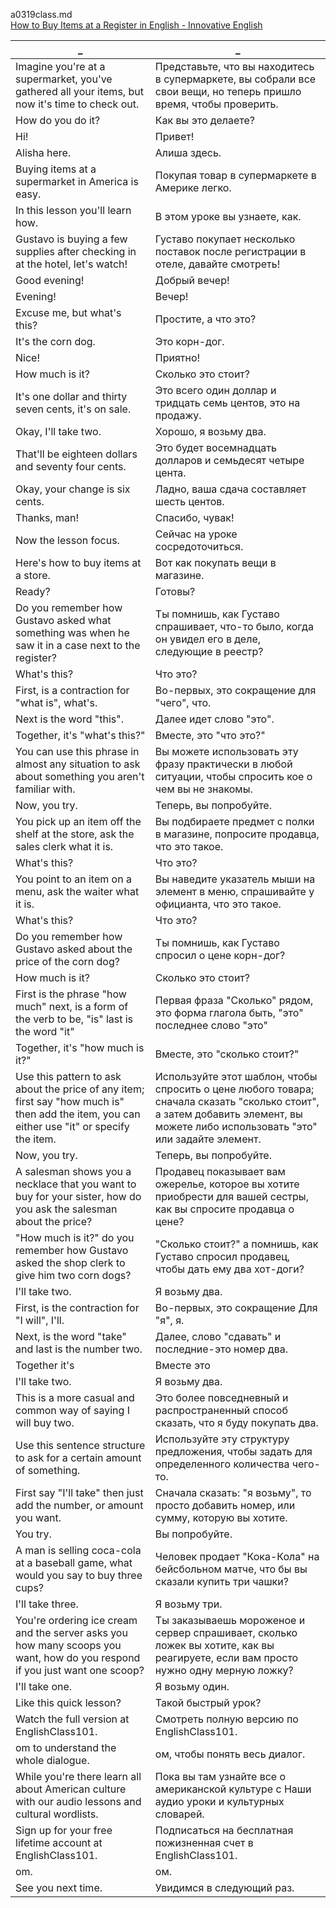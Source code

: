 a0319class.md    
[How to Buy Items at a Register in English - Innovative English](https://www.youtube.com/watch?v=sj8K6CN9XVk)  




_|_
--|--
Imagine you're at a supermarket, you've gathered all your items, but now it's time to check out.|Представьте, что вы находитесь в супермаркете, вы собрали все свои вещи, но теперь пришло время, чтобы проверить.
How do you do it?|Как вы это делаете?
Hi!|Привет!
Alisha here.|Алиша здесь.
Buying items at a supermarket in America is easy.|Покупая товар в супермаркете в Америке легко.
In this lesson you'll learn how.|В этом уроке вы узнаете, как.
Gustavo is buying a few supplies after checking in at the hotel, let's watch!|Густаво покупает несколько поставок после регистрации в отеле, давайте смотреть!
Good evening!|Добрый вечер!
Evening!|Вечер!
Excuse me, but what's this?|Простите, а что это?
It's the corn dog.|Это корн-дог.
Nice!|Приятно!
How much is it?|Сколько это стоит?
It's one dollar and thirty seven cents, it's on sale.|Это всего один доллар и тридцать семь центов, это на продажу.
Okay, I'll take two.|Хорошо, я возьму два.
That'll be eighteen dollars and seventy four cents.|Это будет восемнадцать долларов и семьдесят четыре цента.
Okay, your change is six cents.|Ладно, ваша сдача составляет шесть центов.
Thanks, man!|Спасибо, чувак!
Now the lesson focus.|Сейчас на уроке сосредоточиться.
Here's how to buy items at a store.|Вот как покупать вещи в магазине.
Ready?|Готовы?
Do you remember how Gustavo asked what something was when he saw it in a case next to the register?|Ты помнишь, как Густаво спрашивает, что-то было, когда он увидел его в деле, следующие в реестр?
What's this?|Что это?
First, is a contraction for "what is", what's.|Во-первых, это сокращение для "чего", что.
Next is the word "this".|Далее идет слово "это".
Together, it's "what's this?"|Вместе, это "что это?"
You can use this phrase in almost any situation to ask about something you aren't familiar with.|Вы можете использовать эту фразу практически в любой ситуации, чтобы спросить кое о чем вы не знакомы.
Now, you try.|Теперь, вы попробуйте.
You pick up an item off the shelf at the store, ask the sales clerk what it is.|Вы подбираете предмет с полки в магазине, попросите продавца, что это такое.
What's this?|Что это?
You point to an item on a menu, ask the waiter what it is.|Вы наведите указатель мыши на элемент в меню, спрашивайте у официанта, что это такое.
What's this?|Что это?
Do you remember how Gustavo asked about the price of the corn dog?|Ты помнишь, как Густаво спросил о цене корн-дог?
How much is it?|Сколько это стоит?
First is the phrase "how much" next, is a form of the verb to be, "is" last is the word "it"|Первая фраза "Сколько" рядом, это форма глагола быть, "это" последнее слово "это"
Together, it's "how much is it?"|Вместе, это "сколько стоит?"
Use this pattern to ask about the price of any item; first say "how much is" then add the item, you can either use "it" or specify the item.|Используйте этот шаблон, чтобы спросить о цене любого товара; сначала сказать "сколько стоит", а затем добавить элемент, вы можете либо использовать "это" или задайте элемент.
Now, you try.|Теперь, вы попробуйте.
A salesman shows you a necklace that you want to buy for your sister, how do you ask the salesman about the price?|Продавец показывает вам ожерелье, которое вы хотите приобрести для вашей сестры, как вы спросите продавца о цене?
"How much is it?" do you remember how Gustavo asked the shop clerk to give him two corn dogs?|"Сколько стоит?" а помнишь, как Густаво спросил продавец, чтобы дать ему два хот-доги?
I'll take two.|Я возьму два.
First, is the contraction for "I will", I'll.|Во-первых, это сокращение Для "я", я.
Next, is the word "take" and last is the number two.|Далее, слово "сдавать" и последние-это номер два.
Together it's|Вместе это
I'll take two.|Я возьму два.
This is a more casual and common way of saying I will buy two.|Это более повседневный и распространенный способ сказать, что я буду покупать два.
Use this sentence structure to ask for a certain amount of something.|Используйте эту структуру предложения, чтобы задать для определенного количества чего-то.
First say "I'll take" then just add the number, or amount you want.|Сначала сказать: "я возьму", то просто добавить номер, или сумму, которую вы хотите.
You try.|Вы попробуйте.
A man is selling coca-cola at a baseball game, what would you say to buy three cups?|Человек продает "Кока-Кола" на бейсбольном матче, что бы вы сказали купить три чашки?
I'll take three.|Я возьму три.
You're ordering ice cream and the server asks you how many scoops you want, how do you respond if you just want one scoop?|Ты заказываешь мороженое и сервер спрашивает, сколько ложек вы хотите, как вы реагируете, если вам просто нужно одну мерную ложку?
I'll take one.|Я возьму один.
Like this quick lesson?|Такой быстрый урок?
Watch the full version at EnglishClass101.|Смотреть полную версию по EnglishClass101.
om to understand the whole dialogue.|ом, чтобы понять весь диалог.
While you're there learn all about American culture with our audio lessons and cultural wordlists.|Пока вы там узнайте все о американской культуре с Наши аудио уроки и культурных словарей.
Sign up for your free lifetime account at EnglishClass101.|Подписаться на бесплатная пожизненная счет в EnglishClass101.
om.|ом.
See you next time.|Увидимся в следующий раз.
